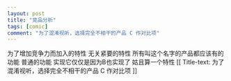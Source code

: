 ```yaml
---
layout: post
title: "竞品分析"
tags: [comic]
comment: "为了混淆视听，选择完全不相干的产品 C 作对比项"
---
```

为了增加竞争力而加入的特性
无关紧要的特性
所有叫这个名字的产品都应该有的功能
普通的功能
实现它仅仅是因为B也实现了
姑且算一个特性
[[ Title-text: 为了混淆视听，选择完全不相干的产品 C 作对比项 ]]
